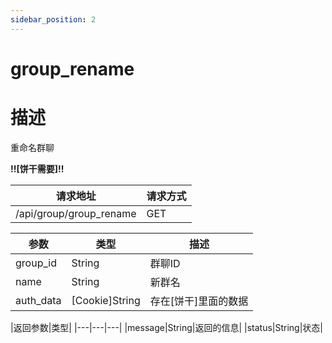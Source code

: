 ```yaml
---
sidebar_position: 2
---
```

# group_rename
# 描述
重命名群聊

**!!\[饼干需要\]!!**

| 请求地址 | 请求方式 |
| --- | --- |
| /api/group/group_rename | GET |


|参数|类型|描述|
|---|---|---|
|group_id|String|群聊ID|
|name|String|新群名|
|auth_data|\[Cookie\]String|存在\[饼干\]里面的数据|

|返回参数|类型|
|---|---|---|
|message|String|返回的信息|
|status|String|状态|
